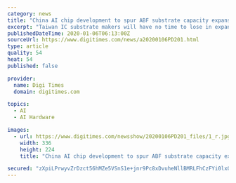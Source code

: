 ```yaml
---
category: news
title: "China AI chip development to spur ABF substrate capacity expansion"
excerpt: "Taiwan IC substrate makers will have no time to lose in expanding their ABF substrate capacities as demand for such substrates will grow substantially in 2020 and beyond along with Chinese chipmakers revving up in-house development of high performance..."
publishedDateTime: 2020-01-06T06:13:00Z
sourceUrl: https://www.digitimes.com/news/a20200106PD201.html
type: article
quality: 54
heat: 54
published: false

provider:
  name: Digi Times
  domain: digitimes.com

topics:
  - AI
  - AI Hardware

images:
  - url: https://www.digitimes.com/newsshow/20200106PD201_files/1_r.jpg
    width: 336
    height: 224
    title: "China AI chip development to spur ABF substrate capacity expansion"

secured: "zXpiLPrwyvZrDzct56hMZe5VSnS1e+jnr9Pc8xDvuheNllBMRLFhCzFYi0lxQa4kBFSyBMtg2wPC6I5UGBrdUfd3AeR2oi/naoE5vW9JaGR1bIaCMKeOXM8o8mXbdtHHddUbjPBnKcCw/d/5aPANyfUQhl1kX2hLb72t7VTuG3JIt0OP8hAC6+EHYIxjQAzRg42z4hDH2tfGEy4qlAVyK8mOIW4FqoXdXJteP/bpQ/X+3JOcIOKIpq0nyrZWqzFtWpITTnKIrHWIO6U8TUlI1ieCkt/5+Iz27g5W/l1FPGmnLYu67QHZb+4eph106cbZwLLq24hofnh12ZkpIQMjtjeOhLOXrXZdWfNe5jLJSsTMVSPXT9I3QiPjWc7B1OT60+WQx2jb1FZSIcqU5c5dcvPkl8VJrfxsrPMl6M2BEwsiK12yTXORwOmBuHCqlYTUs08ikV6aghBGwq2ydRe1uA==;B6rXdi3sUmbsV73xz7hzHw=="
---
```


